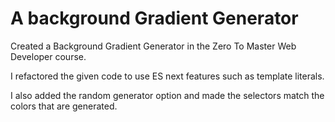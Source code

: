# A background Gradient Generator

Created a Background Gradient Generator in the Zero To Master Web Developer course. 

I refactored the given code to use ES next features such as template literals.

I also added the random generator option and made the selectors match the colors that are generated.

